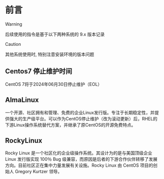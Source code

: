 # 前言

> [!WARNING]
> 后续使用的指令是基于以下两种系统的 9.x 版本记录

> [!CAUTION]
> 其他系统使用时, 特别注意安装环境的版本问题


## Centos7 停止维护时间
CentOS 7将于2024年06月30日停止维护（EOL）

## AlmaLinux

一个开源、社区拥有和管理、免费的企业Linux发行版。专注于长期稳定性，并提供强大的生产级平台。可以作为CentOS停止维护（改为滚动更新）后，RHEL的下游Linux操作系统替代方案，并继承了原CentOS的开源免费特点。

## RockyLinux

Rocky Linux 是一个社区化的企业级操作系统。其设计为的是与美国顶级企业 Linux 发行版实现 100％ Bug 级兼容，而原因是后者的下游合作伙伴转移了发展方向。目前社区正在集中力量发展有关设施。Rocky Linux 由 CentOS 项目的创始人 Gregory Kurtzer 领导。